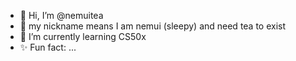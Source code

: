 - 👋 Hi, I’m @nemuitea
- 👀 my nickname means I am nemui (sleepy) and need tea to exist 
- 🌱 I’m currently learning CS50x
- ✨ Fun fact: ...
